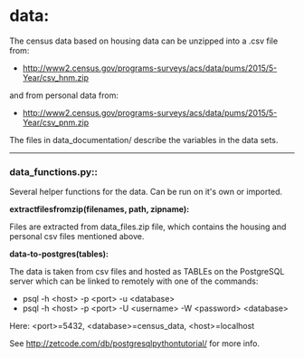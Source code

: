 # data: 

The census data based on housing data can be unzipped into a .csv file from:
* http://www2.census.gov/programs-surveys/acs/data/pums/2015/5-Year/csv_hnm.zip

and from personal data from:
  * http://www2.census.gov/programs-surveys/acs/data/pums/2015/5-Year/csv_pnm.zip

The files in data_documentation/ describe the variables in the data sets.


------
### data_functions.py::

Several helper functions for the data. Can be run on it's own or imported.

**extractfilesfromzip(filenames, path, zipname):**

Files are extracted from data_files.zip file, which contains the housing and personal csv files mentioned above.
                  

**data-to-postgres(tables):**

The data is taken from csv files and hosted as TABLEs on the PostgreSQL server which can be linked to remotely with one of the commands:
  * psql -h \<host\> -p \<port\> -u \<database\>
  * psql -h \<host\> -p \<port\> -U \<username\> -W \<password\> \<database\>
  
Here: \<port\>=5432, \<database\>=census_data, \<host\>=localhost

See http://zetcode.com/db/postgresqlpythontutorial/ for more info.


            

